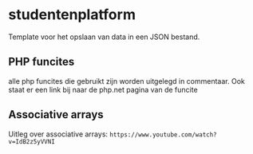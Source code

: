 # studentenplatform

Template voor het opslaan van data in een JSON bestand.

## PHP funcites

alle php funcites die gebruikt zijn worden uitgelegd in commentaar.
Ook staat er een link bij naar de php.net pagina van de funcite

## Associative arrays

Uitleg over associative arrays:
`https://www.youtube.com/watch?v=IdB2z5yVVNI`
